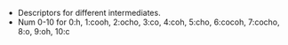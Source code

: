 - Descriptors for different intermediates.
- Num 0-10 for 0:h, 1:cooh, 2:ocho, 3:co, 4:coh, 5:cho, 6:cocoh, 7:cocho, 8:o, 9:oh, 10:c

